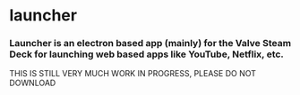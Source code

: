 # launcher
### Launcher is an electron based app (mainly) for the Valve Steam Deck for launching web based apps like YouTube, Netflix, etc.

THIS IS STILL VERY MUCH WORK IN PROGRESS, PLEASE DO NOT DOWNLOAD
